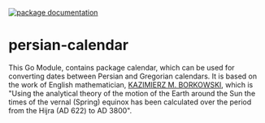 [![package documentation](https://img.shields.io/badge/godoc-reference-5272B4)](https://pkg.go.dev/github.com/dc0d/persian-calendar?tab=doc)

# persian-calendar

This Go Module, contains package calendar, which can be used for converting dates between Persian and Gregorian calendars. It is based on the work of English mathematician, [KAZIMIERZ M. BORKOWSKI](http://www.astro.uni.torun.pl/~kb/Papers/EMP/PersianC-EMP.htm), which is "Using the analytical theory of the motion of the Earth around the Sun the times of the vernal (Spring) equinox has been calculated over the period from the Hijra (AD 622) to AD 3800".
